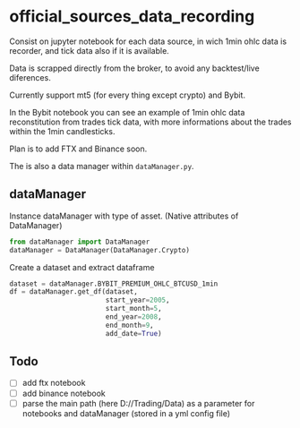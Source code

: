 # official_sources_data_recording

Consist on jupyter notebook for each data source, in wich 1min ohlc data is recorder, and tick data also if it is available.

Data is scrapped directly from the broker, to avoid any backtest/live diferences.

Currently support mt5 (for every thing except crypto) and Bybit.

In the Bybit notebook you can see an example of 1min ohlc data reconstitution from trades tick data, with more informations about the trades within the 1min candlesticks.

Plan is to add FTX and Binance soon.

The is also a data manager within `dataManager.py`.

## dataManager

Instance dataManager with type of asset. (Native attributes of DataManager)
```python
from dataManager import DataManager
dataManager = DataManager(DataManager.Crypto)
```

Create a dataset and extract dataframe
```python
dataset = dataManager.BYBIT_PREMIUM_OHLC_BTCUSD_1min
df = dataManager.get_df(dataset, 
                        start_year=2005,
                        start_month=5,
                        end_year=2008,
                        end_month=9, 
                        add_date=True)
```

## Todo

- [ ] add ftx notebook
- [ ] add binance notebook
- [ ] parse the main path (here D://Trading/Data) as a parameter for notebooks and dataManager (stored in a yml config file)
